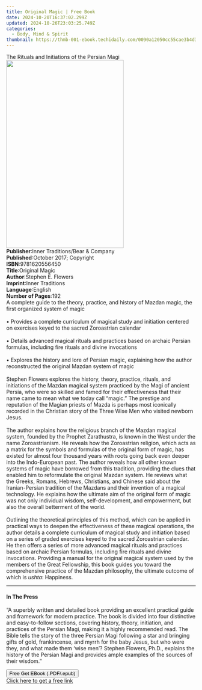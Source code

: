 ```yaml
---
title: Original Magic | Free Book
date: 2024-10-20T16:37:02.299Z
updated: 2024-10-26T23:03:25.749Z
categories:
  - Body, Mind & Spirit
thumbnail: https://thmb-001-ebook.techidaily.com/0090a12050cc55cae3b4d32c80f5dfa97fb85a9dfdca3d5663ca642328824e35.jpg
---
```

<main id="book-container">
  <div class="flex flex-col">
    <div class="book-brief flex-1 py-6 px-4 sm:p-6 md:py-10 md:px-8">
      <!-- brief-->
      <div class="book-brief-main">
        The Rituals and Initiations of the Persian Magi
      </div>
    </div>
    <div
      class="book-meta-info flex-1 grid gap-4 col-start-1 col-end-3 row-start-1 sm:mb-6 sm:grid-cols-4 lg:gap-6 lg:col-start-2 lg:row-end-6 lg:row-span-6 lg:mb-0"
    >
      <div
        class="book-meta-info-left place-content-center mt-4 p-4 text-sm leading-6 col-start-2 col-span-2 dark:text-slate-400"
      >
        <img
          class="w-full h-500 object-cover rounded-lg sm:h-255 sm:col-span-2 lg:col-span-full"
          src="https://img-001-ebook.techidaily.com/78e46cd635130dc418c6d015408f26b7ee679a56348929734c77ce5773e74e5f.jpg"
          alt=""
          width="312"
          height="500"
        />
      </div>
      <div
        class="book-meta-info-right mt-2 col-start-1 row-start-2 col-span-3 self-center"
      >
        <!-- meta data  -->
        <div class="flex flex-col px-4 md:px-8">
          <div class="flex-1">
            <strong>Publisher</strong>:<span class="px-2"
              >Inner Traditions/Bear &amp; Company</span
            >
          </div>
          <div class="flex-1">
            <strong>Published</strong>:<span class="px-2"
              >October 2017; Copyright</span
            >
          </div>
          <div class="flex-1">
            <strong>ISBN</strong>:<span class="px-2">9781620556450</span>
          </div>
          <div class="flex-1">
            <strong>Title</strong>:<span class="px-2">Original Magic</span>
          </div>
          <div class="flex-1">
            <strong>Author</strong>:<span class="px-2">Stephen E. Flowers</span>
          </div>
          <div class="flex-1">
            <strong>Imprint</strong>:<span class="px-2">Inner Traditions</span>
          </div>
          <div class="flex-1">
            <strong>Language</strong>:<span class="px-2">English</span>
          </div>
          <div class="flex-1">
            <strong>Number of Pages</strong>:<span class="px-2">192</span>
          </div>
        </div>
      </div>
    </div>
    <div class="book-description flex-1 py-6 px-4 sm:p-6 md:py-10 md:px-8">
      <div class="book-description-main">
        <div accordion-content="" id="description">
          A complete guide to the theory, practice, and history of Mazdan magic,
          the first organized system of magic <br /><br />• Provides a complete
          curriculum of magical study and initiation centered on exercises keyed
          to the sacred Zoroastrian calendar <br /><br />• Details advanced
          magical rituals and practices based on archaic Persian formulas,
          including fire rituals and divine invocations <br /><br />• Explores
          the history and lore of Persian magic, explaining how the author
          reconstructed the original Mazdan system of magic <br /><br />Stephen
          Flowers explores the history, theory, practice, rituals, and
          initiations of the Mazdan magical system practiced by the Magi of
          ancient Persia, who were so skilled and famed for their effectiveness
          that their name came to mean what we today call “magic.” The prestige
          and reputation of the Magian priests of Mazda is perhaps most
          iconically recorded in the Christian story of the Three Wise Men who
          visited newborn Jesus. <br /><br />The author explains how the
          religious branch of the Mazdan magical system, founded by the Prophet
          Zarathustra, is known in the West under the name Zoroastrianism. He
          reveals how the Zoroastrian religion, which acts as a matrix for the
          symbols and formulas of the original form of magic, has existed for
          almost four thousand years with roots going back even deeper into the
          Indo-European past. The author reveals how all other known systems of
          magic have borrowed from this tradition, providing the clues that
          enabled him to reformulate the original Mazdan system. He reviews what
          the Greeks, Romans, Hebrews, Christians, and Chinese said about the
          Iranian-Persian tradition of the Mazdans and their invention of a
          magical technology. He explains how the ultimate aim of the original
          form of magic was not only individual wisdom, self-development, and
          empowerment, but also the overall betterment of the world.
          <br /><br />Outlining the theoretical principles of this method, which
          can be applied in practical ways to deepen the effectiveness of these
          magical operations, the author details a complete curriculum of
          magical study and initiation based on a series of graded exercises
          keyed to the sacred Zoroastrian calendar. He then offers a series of
          more advanced magical rituals and practices based on archaic Persian
          formulas, including fire rituals and divine invocations. Providing a
          manual for the original magical system used by the members of the
          Great Fellowship, this book guides you toward the comprehensive
          practice of the Mazdan philosophy, the ultimate outcome of which is
          <i>ushta</i>: Happiness.
        </div>
        <div class="accordion-fader"></div>
      </div>
    </div>
    <div class="book-excerpts flex-1 py-6 px-4 sm:p-6 md:py-10 md:px-8">
      <!-- excerpts-->
      <div class="book-excerpts-main">
        <hr />
        <h4 class="placeholder placeholder-heading">
          <span>In The Press</span>
        </h4>
        <p>
          “A superbly written and detailed book providing an excellent practical
          guide and framework for modern practice. The book is divided into four
          distinctive and easy-to-follow sections, covering history, theory,
          initiation, and practices of the Persian Magi, making it a highly
          recommended read. The Bible tells the story of the three Persian Magi
          following a star and bringing gifts of gold, frankincense, and myrrh
          for the baby Jesus, but who were they, and what made them ‘wise men’?
          Stephen Flowers, Ph.D., explains the history of the Persian Magi and
          provides ample examples of the sources of their wisdom.”
        </p>
      </div>
    </div>
    <div
      class="book-about-author flex-1 py-6 px-4 sm:p-6 md:py-10 md:px-8"
    ></div>
    <div class="book-free-get flex-1 py-6 px-4 sm:p-6 md:py-10 md:px-8">
      <button
        id="btn-free-get"
        class="bg-blue-500 hover:bg-blue-700 text-white font-bold py-2 px-4 rounded"
      >
        Free Get EBook (.PDF/.epub)
      </button>
      <div id="countdown-display" class="px-2 text-lg mt-2"></div>
      <a
        id="free-link"
        class="hidden bg-blue-500 hover:bg-blue-700 text-white font-bold py-2 px-4 rounded"
        href="https://www.ebooks.com/en-us/book/95782242/original-magic/stephen-e-flowers/"
        target="_blank"
        >Click here to get a free link</a
      >
    </div>
    <script>
      let countdownTime = 0;
      let countdownInterval = null;
      document
        .getElementById('btn-free-get')
        .addEventListener('click', startCountdown);
      function startCountdown() {
        countdownTime = new Date().getTime() + 60000 * 3;
        countdownInterval = setInterval(updateCountdown, 1000);
        document.getElementById('btn-free-get').disabled = true;
        document
          .getElementById('btn-free-get')
          .classList.add('bg-gray-500', 'cursor-not-allowed');
      }
      function updateCountdown() {
        let currentTime = new Date().getTime();
        let timeLeft = countdownTime - currentTime;
        let secondsLeft = Math.floor(timeLeft / 1000);
        document.getElementById('countdown-display').innerHTML =
          `Remaining time: ${secondsLeft} seconds.`;
        if (secondsLeft <= 0) {
          clearInterval(countdownInterval);
          document.getElementById('btn-free-get').classList.add('hidden');
          document.getElementById('free-link').classList.remove('hidden');
          document.getElementById('countdown-display').innerHTML = '';
        }
      }
    </script>
  </div>
</main>

<ins class="adsbygoogle"
      style="display:block"
      data-ad-client="ca-pub-7571918770474297"
      data-ad-slot="8358498916"
      data-ad-format="auto"
      data-full-width-responsive="true"></ins>
    